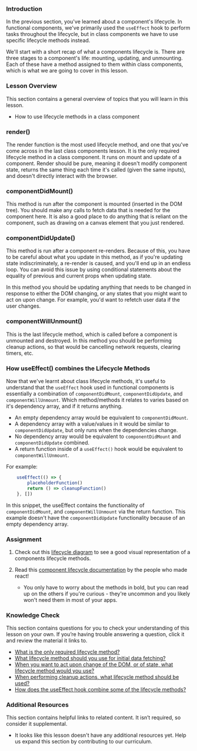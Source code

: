 ### Introduction

In the previous section, you've learned about a component's lifecycle. In functional components, we've primarily used the `useEffect` hook to perform tasks throughout the lifecycle, but in class components we have to use specific lifecycle methods instead.

We'll start with a short recap of what a components lifecycle is. There are three stages to a component's life: mounting, updating, and unmounting. Each of these have a method assigned to them within class components, which is what we are going to cover in this lesson.

### Lesson Overview

This section contains a general overview of topics that you will learn in this lesson.

*   How to use lifecycle methods in a class component

### render()

The render function is the most used lifecycle method, and one that you've come across in the last class components lesson. It is the only required lifecycle method in a class component. It runs on mount and update of a component. Render should be pure, meaning it doesn't modify component state, returns the same thing each time it's called (given the same inputs), and doesn't directly interact with the browser. 

### componentDidMount()

This method is run after the component is mounted (inserted in the DOM tree). You should make any calls to fetch data that is needed for the component here. It is also a good place to do anything that is reliant on the component, such as drawing on a canvas element that you just rendered.

### componentDidUpdate()

This method is run after a component re-renders. Because of this, you have to be careful about what you update in this method, as if you're updating state indiscriminately, a re-render is caused, and you'll end up in an endless loop. You can avoid this issue by using conditional statements about the equality of previous and current props when updating state.

In this method you should be updating anything that needs to be changed in response to either the DOM changing, or any states that you might want to act on upon change. For example, you'd want to refetch user data if the user changes.

### componentWillUnmount()

This is the last lifecycle method, which is called before a component is unmounted and destroyed. In this method you should be performing cleanup actions, so that would be cancelling network requests, clearing timers, etc.

### How useEffect() combines the Lifecycle Methods

Now that we've learnt about class lifecycle methods, it's useful to understand that the `useEffect` hook used in functional components is essentially a combination of `componentDidMount`, `componentDidUpdate`, and `componentWillUnmount`. Which method/methods it relates to varies based on it's dependency array, and if it returns anything.

*   An empty dependency array would be equivalent to `componentDidMount`.
*   A dependency array with a value/values in it would be similar to `componentDidUpdate`, but only runs when the dependencies change.
*   No dependency array would be equivalent to `componentDidMount` and `componentDidUpdate` combined.
*   A return function inside of a `useEffect()` hook would be equivalent to `componentWillUnmount`.

For example:

~~~js
    useEffect(() => {
        placeholderFunction()
        return () => cleanupFunction()
    }, [])
~~~

In this snippet, the useEffect contains the functionality of `componentDidMount`, and `componentWillUnmount` via the return function. This example doesn't have the `componentDidUpdate` functionality because of an empty dependency array.

### Assignment

<div class="lesson-content__panel" markdown="1">

1.  Check out this [lifecycle diagram](https://projects.wojtekmaj.pl/react-lifecycle-methods-diagram/) to see a good visual representation of a components lifecycle methods.

2. Read this [component lifecycle documentation](https://reactjs.org/docs/react-component.html#the-component-lifecycle) by the people who made react!
    *   You only have to worry about the methods in bold, but you can read up on the others if you're curious - they're uncommon and you likely won't need them in 
        most of your apps. 
</div>

### Knowledge Check

This section contains questions for you to check your understanding of this lesson on your own. If you’re having trouble answering a question, click it and review the material it links to.

*   <a class="knowledge-check-link" href="#render">What is the only required lifecycle method?</a>
*   <a class="knowledge-check-link" href="#componentdidmount">What lifecycle method should you use for initial data fetching?</a>
*   <a class="knowledge-check-link" href="#componentdidupdate">When you want to act upon change of the DOM, or of state, what lifecycle method would you use?</a>
*   <a class="knowledge-check-link" href="#componentwillunmount">When performing cleanup actions, what lifecycle method should be used?</a>
*   <a class="knowledge-check-link" href="#how-useeffect-combines-the-lifecycle-methods">How does the useEffect hook combine some of the lifecycle methods?</a>

### Additional Resources

This section contains helpful links to related content. It isn’t required, so consider it supplemental.

*   It looks like this lesson doesn't have any additional resources yet. Help us expand this section by contributing to our curriculum.
